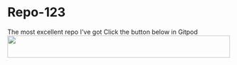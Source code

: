 # Repo-123
The most excellent repo I've got
<p1>Click the button below in Gitpod</p1>
<a href="https://gitpod.io/#https://github.com/miambino/Repo-123"><img src="https://avatars.githubusercontent.com/u/37021919?s=280&v=4" target="_blank"
style="width:500px;height:50px;"></a>